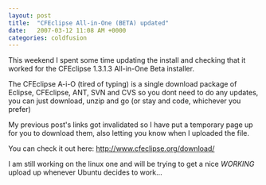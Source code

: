 ```yaml
---
layout: post
title:  "CFEclipse All-in-One (BETA) updated"
date:   2007-03-12 11:08 AM +0000
categories: coldfusion
---
```

This weekend I spent some time updating the install and checking that it worked for the CFEclipse 1.3.1.3 All-in-One Beta installer.

The CFEclipse A-i-O (tired of typing) is a single download package of Eclipse, CFEclipse, ANT, SVN and CVS so you dont need to do any updates, you can just download, unzip and go (or stay and code, whichever you prefer)

My previous post's links got invalidated so I have put a temporary page up for you to download them, also letting you know when I uploaded the file.

You can check it out here: <a href="http://www.cfeclipse.org/download/">http://www.cfeclipse.org/download/</a>

I am still working on the linux one and will be trying to get a nice *WORKING* upload up whenever Ubuntu decides to work...